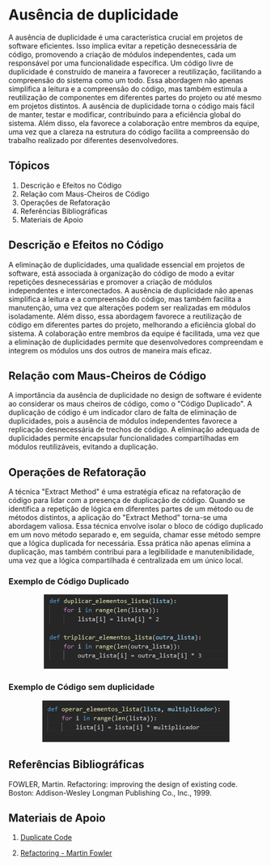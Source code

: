 # Ausência de duplicidade

A ausência de duplicidade é uma característica crucial em projetos de software eficientes. Isso implica evitar a repetição desnecessária de código, promovendo a criação de módulos independentes, cada um responsável por uma funcionalidade específica. Um código livre de duplicidade é construído de maneira a favorecer a reutilização, facilitando a compreensão do sistema como um todo. Essa abordagem não apenas simplifica a leitura e a compreensão do código, mas também estimula a reutilização de componentes em diferentes partes do projeto ou até mesmo em projetos distintos. A ausência de duplicidade torna o código mais fácil de manter, testar e modificar, contribuindo para a eficiência global do sistema. Além disso, ela favorece a colaboração entre membros da equipe, uma vez que a clareza na estrutura do código facilita a compreensão do trabalho realizado por diferentes desenvolvedores.

## Tópicos

1. Descrição e Efeitos no Código
2. Relação com Maus-Cheiros de Código
3. Operações de Refatoração
4. Referências Bibliográficas
5. Materiais de Apoio

## Descrição e Efeitos no Código

A eliminação de duplicidades, uma qualidade essencial em projetos de software, está associada à organização do código de modo a evitar repetições desnecessárias e promover a criação de módulos independentes e interconectados. A ausência de duplicidade não apenas simplifica a leitura e a compreensão do código, mas também facilita a manutenção, uma vez que alterações podem ser realizadas em módulos isoladamente. Além disso, essa abordagem favorece a reutilização de código em diferentes partes do projeto, melhorando a eficiência global do sistema. A colaboração entre membros da equipe é facilitada, uma vez que a eliminação de duplicidades permite que desenvolvedores compreendam e integrem os módulos uns dos outros de maneira mais eficaz.

## Relação com Maus-Cheiros de Código

A importância da ausência de duplicidade no design de software é evidente ao considerar os maus cheiros de código, como o "Código Duplicado". A duplicação de código é um indicador claro de falta de eliminação de duplicidades, pois a ausência de módulos independentes favorece a replicação desnecessária de trechos de código. A eliminação adequada de duplicidades permite encapsular funcionalidades compartilhadas em módulos reutilizáveis, evitando a duplicação. 

## Operações de Refatoração

A técnica "Extract Method" é uma estratégia eficaz na refatoração de código para lidar com a presença de duplicação de código. Quando se identifica a repetição de lógica em diferentes partes de um método ou de métodos distintos, a aplicação do "Extract Method" torna-se uma abordagem valiosa. Essa técnica envolve isolar o bloco de código duplicado em um novo método separado e, em seguida, chamar esse método sempre que a lógica duplicada for necessária. Essa prática não apenas elimina a duplicação, mas também contribui para a legibilidade e manutenibilidade, uma vez que a lógica compartilhada é centralizada em um único local.

### Exemplo de Código Duplicado
<div align="center">

![Código duplicado](./img/duplicado.png)

</div>

### Exemplo de Código sem duplicidade

<div align="center">

![Código sem duplicidade](./img/sem_duplicado.png)

</div>


## Referências Bibliográficas

FOWLER, Martin. Refactoring: improving the design of existing code. Boston: Addison-Wesley Longman Publishing Co., Inc., 1999.

## Materiais de Apoio

1. [Duplicate Code](https://refactoring.guru/pt-br/smells/duplicate-code)

2. [Refactoring - Martin Fowler](https://martinfowler.com/books/refactoring.html)
